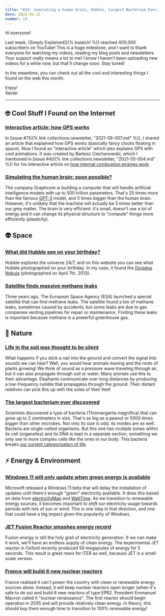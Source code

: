 ```yaml
---
title: "#14: Simulating a human brain, Hubble, Largest Bacterium Ever, Fusion Energy, Windows 11 goes green, and more!"
date: 2022-03-12
number: 14
---
```


Hi everyone!

Last week, [Simply Explained]({% baseUrl %}) reached 400,000 subscribers on YouTube! This is a huge milestone, and I want to thank everyone for watching my videos, reading my blog posts and newsletters. Your support really means a lot to me! I know I haven't been uploading new videos for a while now, but that'll change soon. Stay tuned!

In the meantime, you can check out all the cool and interesting things I found on the web this month.

Enjoy!  
Xavier

<!--more-->

---

## 🤓 Cool Stuff I Found on the Internet
### [Interactive article: how GPS works](https://ciechanow.ski/gps/)
In [issue #7]({% link collections.newsletter, "2021-08-007.md" %}), I shared an article that explained how GPS works (basically fancy clocks floating in space). Now I found an "interactive article" which also explains GPS with cool animations. It was created by Bartosz Ciechanowski, which I mentioned in [issue #4]({% link collections.newsletter, "2021-05-004.md" %}) for his interactive article on [how internal combustion engines work](https://ciechanow.ski/internal-combustion-engine/). 

### [Simulating the human brain: soon possible?](https://sifted.eu/articles/supercomputer-brain-ai-chip-graphcore/)
The company Graphcore is building a computer that will handle artificial intelligence models with up to 500 trillion parameters. That's 25 times more than the famous [GPT-3](https://en.wikipedia.org/wiki/GPT-3) model, and 5 times bigger than the human brain. However, it's unlikely that the machine will actually be 5 times better than our grey matter. The brain is very efficient: it's small, doesn't use a lot of energy and it can change its physical structure to "compute" things more efficiently (plasticity).


## 👽 Space
### [What did Hubble see on your birthday?](https://www.nasa.gov/content/goddard/what-did-hubble-see-on-your-birthday)
Hubble explores the universe 24/7, and on this website you can see what Hubble photographed on your birthday. In my case, it found the [Doradus Nebula](https://www.nasa.gov/content/goddard/what-did-hubble-see-on-your-birthday) (photographed on April 7th, 2013).

### [Satellite finds massive methane leaks](https://www.npr.org/2022/02/03/1077392791/a-satellite-finds-massive-methane-leaks-from-gas-pipelines)
Three years ago, The European Space Agency (ESA) launched a special satellite that can find methane leaks. The satellite found a ton of methane leaks, sometimes caused by accidents, but some leaks are due to gas companies venting pipelines for repair or maintenance. Finding these leaks is important because methane is a powerful greenhouse gas.


## 🌸 Nature
### [Life in the soil was thought to be silent](https://knowablemagazine.org/article/living-world/2022/life-soil-was-thought-be-silent-what-if-it-isnt)
What happens if you stick a nail into the ground and convert the signal into sounds we can hear? Well, you would hear animals moving and the roots of plants growing! We think of sound as a pressure wave traveling through air, but it can also propagate through soil or water. Many animals use this to their advantage. Elephants communicate over long distances by producing a low-frequency rumble that propagates through the ground. Their distant relatives can pick this up with the soles of their feet!

### [The largest bacterium ever discovered](https://www.science.org/content/article/largest-bacterium-ever-discovered-has-unexpectedly-complex-cells)
Scientists discovered a type of bacteria (Thiomargarita magnifica) that can grow up to 2 centimeters in size. That's as big as a peanut or 5000 times bigger than other microbes. Not only its size is odd, its insides are as well. Bacteria are single-celled organisms. But this one has multiple zones within its cell (organelles) and its DNA is kept in a separate section, something we only see in more complex cells like the ones in our body. This bacteria breaks [our current categorization of life](https://en.wikipedia.org/wiki/Three-domain_system).


## ⚡️ Energy & Environment
### [Windows 11 will only update when green energy is available](https://appuals.com/windows-green-preview-build/)
Microsoft released a Windows 11 beta that will delay the installation of updates until there's enough "green" electricity available. It does this based on data from [electricityMap](https://app.electricitymap.org/map) and [WattTime](https://www.watttime.org/). As we transition to renewable energy sources, it becomes important to *shift* our electricity usage towards periods with lots of sun or wind. This is one step in that direction, and one that could have a big impact given the popularity of Windows.

### [JET Fusion Reactor smashes energy record](https://www.nature.com/articles/d41586-022-00391-1)
Fusion energy is still the holy grail of electricity generation. If we can make it work, we'll have an endless supply of clean energy. The experimental JET reactor in Oxford recently produced 59 megajoules of energy for 5 seconds. This result is great news for ITER as well, because JET is a small-scale version.

### [France will build 6 new nuclear reactors](https://www.politico.eu/article/france-to-build-6-new-nuclear-reactors/)
France realized it can't power the country with clean or renewable energy sources alone. Instead, it will keep nuclear reactors open longer (when it's safe to do so) and build 6 new reactors of type EPR2. President Emmanuel Macron called it "nuclear renaissance". The first reactor should begin operation in 2035 and will provide relatively clean energy. In theory, this should buy them enough time to transition to 100% renewable energy!
